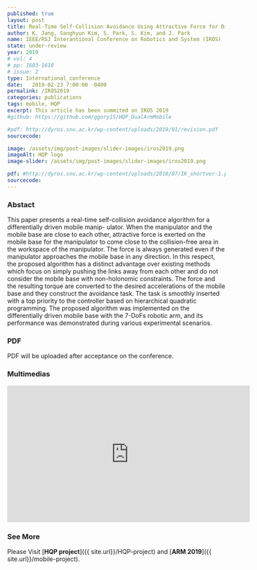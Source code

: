 ```yaml
---
published: true
layout: post
title: Real-Time Self-Collision Avoidance Using Attractive Force for Differentially Driven Mobile Manipulators  
author: K. Jang, Sanghyun Kim, S. Park, S. Kim, and J. Park
name: IEEE/RSJ Interantional Conference on Robotics and System (IROS)
state: under-review
year: 2019
# vol: 4
# pp: 1603-1610
# issue: 2
type: International_conference
date:   2019-02-23 7:00:00 -0400
permalink: /IROS2019
categories: publications
tags: mobile, HQP
excerpt: This article has been summited on IROS 2019
#github: https://github.com/ggory15/HQP_DualArmMobile

#pdf: http://dyros.snu.ac.kr/wp-content/uploads/2019/01/revision.pdf
sourcecode: 

image: /assets/img/post-images/slider-images/iros2019.png
imageAlt: HQP logo
image-slider: /assets/img/post-images/slider-images/iros2019.png

pdf: #http://dyros.snu.ac.kr/wp-content/uploads/2018/07/IK_shortver-1.pdf
sourcecode: 
---
```


### Abstact 
This paper presents a real-time self-collision
avoidance algorithm for a differentially driven mobile manip-
ulator. When the manipulator and the mobile base are close
to each other, attractive force is exerted on the mobile base
for the manipulator to come close to the collision-free area
in the workspace of the manipulator. The force is always
generated even if the manipulator approaches the mobile base
in any direction. In this respect, the proposed algorithm has a
distinct advantage over existing methods which focus on simply
pushing the links away from each other and do not consider
the mobile base with non-holonomic constraints. The force and
the resulting torque are converted to the desired accelerations
of the mobile base and they construct the avoidance task. The
task is smoothly inserted with a top priority to the controller
based on hierarchical quadratic programming. The proposed
algorithm was implemented on the differentially driven mobile
base with the 7-DoFs robotic arm, and its performance was
demonstrated during various experimental scenarios.

### PDF 
<!-- [**PDF file**](http://dyros.snu.ac.kr/wp-content/uploads/2019/01/revision.pdf) -->
PDF will be uploaded after acceptance on the conference.

### Multimedias
<div class="row projects-display">
    <div class="twelve columns images">
        <div class="video-container">
            <iframe width="560" height="315" src="https://www.youtube.com/embed/mmCaNhBVcMQ" frameborder="0" allowfullscreen></iframe>
        </div>
    </div>
</div>

### See More
Please Visit [**HQP project**]({{ site.url}}/HQP-project) and [**ARM 2019**]({{ site.url}}/mobile-project).
